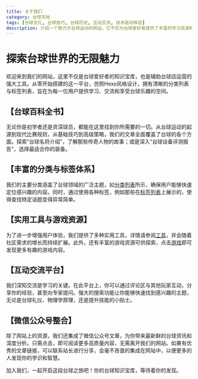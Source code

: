 ```yaml
---
title: 关于我们
category: 台球天地
tags: [台球文化, 台球技巧, 台球历史, 互动交流, 技术驱动体验]
description: 介绍一个致力于台球运动的网站，它不仅为台球爱好者提供了丰富的学习资源和交流平台，还支持台球店的运营管理。网站内容包括从台球的历史、规则到技巧和策略的全方位覆盖，并通过清晰的分类列表和标签系统帮助用户快速找到所需信息。此外，还提供实用工具和游戏资源以增强用户体验，同时鼓励用户间的互动交流，分享经验和提问。网站还集成了微信公众号文章，确保用户能获取最新的台球资讯和深度分析。无论是新手还是老手，都能在这个平台上找到乐趣和知识。
---
```


# 探索台球世界的无限魅力

欢迎来到我们的网站，这里不仅是台球爱好者的知识宝库，也是辅助台球店运营的强大工具。从零开始搭建的这一平台，仿照Hexo风格设计，拥有清晰的分类列表与标签列表，旨在为每一位用户提供学习、交流和享受台球乐趣的空间。

## 【台球百科全书】
无论你是初学者还是资深球员，都能在这里找到你所需要的一切。从台球运动的起源到现代比赛规则，从基础技巧到高级策略，我们的文章全面覆盖了台球的各个方面。探索“台球名将介绍”，了解那些传奇人物的故事；或是深入“台球设备评测报告”，选择最适合你的装备。

## 【丰富的分类与标签体系】
我们的主要分类涵盖了台球领域的广泛主题，如[分类列表](https://www.60score.com/category/%E5%88%86%E7%B1%BB%E5%88%97%E8%A1%A8.html)所示，确保用户能够快速定位感兴趣的内容。同时，通过使用各种标签，例如那些在[标签列表](https://www.60score.com/tag/%E6%A0%87%E7%AD%BE%E5%88%97%E8%A1%A8.html)上展示的，使得查找特定话题变得异常简单。

## 【实用工具与游戏资源】
为了进一步增强用户体验，我们提供了多种实用工具，详情请参阅[工具](https://www.60score.com/html/tools.html)，并会随着社区需求的增长而持续扩展。此外，还有丰富的游戏资源可供探索，点击[游戏](https://www.60score.com/html/games.html)即可发现更多有趣的游戏内容。

## 【互动交流平台】
我们深知交流是学习的关键。在此平台上，你可以通过评论区与其他玩家互动，分享你的经验，甚至向专家提问。强大的搜索功能让你能够快速找到感兴趣的主题，无论是台球礼仪、物理学原理，还是提升技能的小贴士。

## 【微信公众号整合】
除了网站上的资源，我们还集成了微信公众号文章，为你带来最新鲜的台球资讯和深度分析。只需点击，即可阅读更多高质量内容，无需离开我们的网站。如果有优秀的文章链接，可以联系站长进行分享，会毫不吝啬的集成在网站中，以便更多的人发现你的学识和智慧。

加入我们，一起开启这段台球之旅吧！你的台球知识宝库，等待着你的发现。